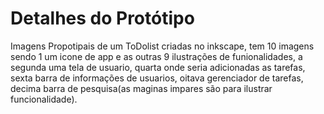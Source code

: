 <h1>Detalhes do Protótipo</h1>
<p>Imagens Propotipais de um ToDolist criadas no inkscape, tem 10 imagens sendo 1 um icone de app e as outras 9 ilustrações de funionalidades,
a segunda uma tela de usuario, quarta onde seria adicionadas as tarefas, sexta barra de informações de usuarios, 
oitava gerenciador de tarefas, decima barra de pesquisa(as maginas impares são para ilustrar funcionalidade).</p>
